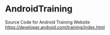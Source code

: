 # AndroidTraining
Source Code for Android Training Website https://developer.android.com/training/index.html
